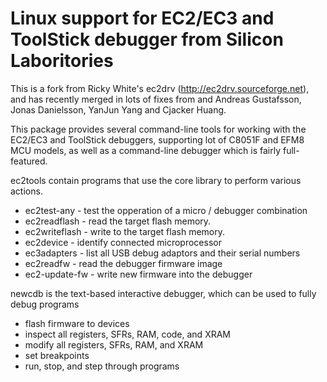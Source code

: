 Linux support for EC2/EC3 and ToolStick debugger from Silicon Laboritories
========================================================

This is a fork from Ricky White's ec2drv (http://ec2drv.sourceforge.net), and has recently merged in lots of fixes from and Andreas Gustafsson, Jonas Danielsson, YanJun Yang and Cjacker Huang.

This package provides several command-line tools for working with the EC2/EC3 and ToolStick debuggers, supporting lot of C8051F and EFM8 MCU models, as well as a command-line debugger which is fairly full-featured.

ec2tools contain programs that use the core library to perform various actions.
+ ec2test-any - test the opperation of a micro / debugger combination
+ ec2readflash - read the target flash memory.
+ ec2writeflash - write to the target flash memory.
+ ec2device - identify connected microprocessor
+ ec3adapters - list all USB debug adaptors and their serial numbers
+ ec2readfw - read the debugger firmware image
+ ec2-update-fw - write new firmware into the debugger

newcdb is the text-based interactive debugger, which can be used to fully debug programs
+ flash firmware to devices
+ inspect all registers, SFRs, RAM, code, and XRAM
+ modify all registers, SFRs, RAM, and XRAM
+ set breakpoints
+ run, stop, and step through programs
